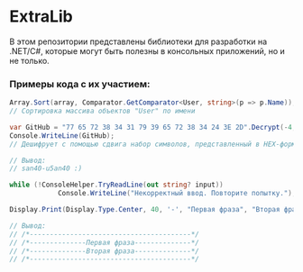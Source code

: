 # ExtraLib
В этом репозитории представлены библиотеки для разработки на .NET/C#, которые могут быть полезны в консольных приложений, но и не только.

### Примеры кода с их участием:
```C#
Array.Sort(array, Comparator.GetComparator<User, string>(p => p.Name));
// Сортировка массива объектов "User" по имени
```

```C#
var GitHub = "77 65 72 38 34 31 79 39 65 72 38 34 24 3E 2D".Decrypt(-4, StringCrypter.Type.Hex);
Console.WriteLine(GitHub);
// Дешифрует с помощью сдвига набор символов, представленный в HEX-формате

// Вывод:
// san40-u5an40 :)
```

```C#
while (!ConsoleHelper.TryReadLine(out string? input))
            Console.WriteLine("Некорректный ввод. Повторите попытку.");
```

```C#
Display.Print(Display.Type.Center, 40, '-', "Первая фраза", "Вторая фраза");

// Вывод:
// /*----------------------------------------*/
// /*--------------Первая фраза--------------*/
// /*--------------Вторая фраза--------------*/
// /*----------------------------------------*/
```
